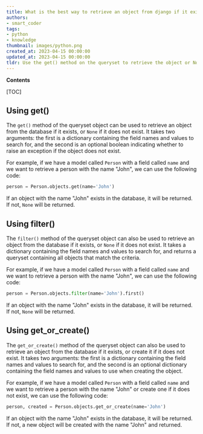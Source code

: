 ```yaml
---
title: What is the best way to retrieve an object from django if it exists, or return none if it does not?
authors:
- smart_coder
tags:
- python
- knowledge
thumbnail: images/python.png
created_at: 2023-04-15 00:00:00
updated_at: 2023-04-15 00:00:00
tldr: Use the get() method on the queryset to retrieve the object or None if it does not exist.
---
```


**Contents**

[TOC]

## Using get()

The `get()` method of the queryset object can be used to retrieve an object from the database if it exists, or `None` if it does not exist. It takes two arguments: the first is a dictionary containing the field names and values to search for, and the second is an optional boolean indicating whether to raise an exception if the object does not exist.

For example, if we have a model called `Person` with a field called `name` and we want to retrieve a person with the name "John", we can use the following code:

```python
person = Person.objects.get(name='John')
```

If an object with the name "John" exists in the database, it will be returned. If not, `None` will be returned.

## Using filter()

The `filter()` method of the queryset object can also be used to retrieve an object from the database if it exists, or `None` if it does not exist. It takes a dictionary containing the field names and values to search for, and returns a queryset containing all objects that match the criteria.

For example, if we have a model called `Person` with a field called `name` and we want to retrieve a person with the name "John", we can use the following code:

```python
person = Person.objects.filter(name='John').first()
```

If an object with the name "John" exists in the database, it will be returned. If not, `None` will be returned.

## Using get_or_create()

The `get_or_create()` method of the queryset object can also be used to retrieve an object from the database if it exists, or create it if it does not exist. It takes two arguments: the first is a dictionary containing the field names and values to search for, and the second is an optional dictionary containing the field names and values to use when creating the object.

For example, if we have a model called `Person` with a field called `name` and we want to retrieve a person with the name "John" or create one if it does not exist, we can use the following code:

```python
person, created = Person.objects.get_or_create(name='John')
```

If an object with the name "John" exists in the database, it will be returned. If not, a new object will be created with the name "John" and returned.
